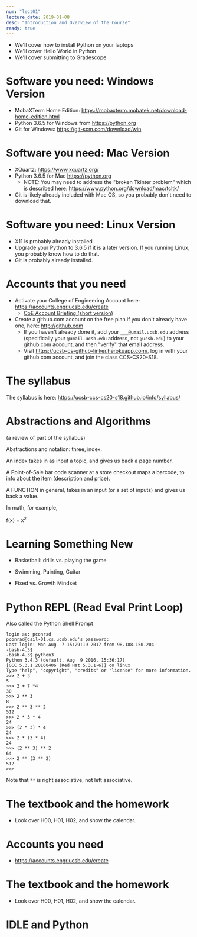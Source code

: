```yaml
---
num: "lect01"
lecture_date: 2019-01-08
desc: "Introduction and Overview of the Course"
ready: true
---
```



* We'll cover how to install Python on your laptops
* We'll cover Hello World in Python
* We'll cover submitting to Gradescope

# Software you need: Windows Version

* MobaXTerm Home Edition: <https://mobaxterm.mobatek.net/download-home-edition.html>
* Python 3.6.5 for Windows from <https://python.org>
* Git for Windows: <https://git-scm.com/download/win>

# Software you need: Mac Version

* XQuartz: <https://www.xquartz.org/>
* Python 3.6.5 for Mac <https://python.org>
    * NOTE: You may need to address the "broken Tkinter problem" which is described here: <https://www.python.org/download/mac/tcltk/>
* Git is likely already included with Mac OS, so you probably don't need to download that.


# Software you need: Linux Version

* X11 is probably already installed
* Upgrade your Python to 3.6.5 if it is a later version. If you running Linux, you probably know how to do that.
* Git is probably already installed.


# Accounts that you need

* Activate your College of Engineering Account here: <https://accounts.engr.ucsb.edu/create>
   * [CoE Account Briefing (short version)](https://docs.google.com/presentation/d/e/2PACX-1vTTh_k_Sf0C0XxibAn4XuVDQ6xQD2lFHH_kIMg_PIQ-ovExO_7dT5Rsry8SEvwI1eLWaUVyt7l3icfR/pub?start=false&loop=false&delayms=60000)
* Create a github.com account on the free plan if you don't already have one, here: <http://github.com>
   * If you haven't already done it, add your `___@umail.ucsb.edu` address (specifically your `@umail.ucsb.edu` address, not `@ucsb.edu`) to your github.com account, and then "verify" that email address.
   * Visit <https://ucsb-cs-github-linker.herokuapp.com/>, log in with your github.com account, and join the class CCS-CS20-S18.

# The syllabus

The syllabus is here:  <https://ucsb-ccs-cs20-s18.github.io/info/syllabus/>

# Abstractions and Algorithms

(a review of part of the syllabus)

Abstractions and notation: three, index.

An index takes in as input a topic, and gives us back a page number.

A Point-of-Sale bar code scanner at a store checkout maps a barcode, to info about the item (description and price).

A FUNCTION in general, takes in an input (or a set of inputs) and gives us back a value.

In math, for example, 

f(x) = x<sup>2</sup>



# Learning Something New

* Basketball: drills vs. playing the game

* Swimming, Painting, Guitar

* Fixed vs. Growth Mindset

# Python REPL (Read Eval Print Loop)

Also called the Python Shell Prompt

```
login as: pconrad
pconrad@csil-01.cs.ucsb.edu's password:
Last login: Mon Aug  7 15:29:19 2017 from 98.188.150.204
-bash-4.3$
-bash-4.3$ python3
Python 3.4.3 (default, Aug  9 2016, 15:36:17)
[GCC 5.3.1 20160406 (Red Hat 5.3.1-6)] on linux
Type "help", "copyright", "credits" or "license" for more information.
>>> 2 + 3
5
>>> 2 + 7 *4
30
>>> 2 ** 3
8
>>> 2 ** 3 ** 2
512
>>> 2 * 3 * 4
24
>>> (2 * 3) * 4
24
>>> 2 * (3 * 4)
24
>>> (2 ** 3) ** 2
64
>>> 2 ** (3 ** 2)
512
>>>
```

Note that `**` is right associative, not left associative.

# The textbook and the homework

* Look over H00, H01, H02, and show the calendar.

# Accounts you need
 
* https://accounts.engr.ucsb.edu/create


# The textbook and the homework

* Look over H00, H01, H02, and show the calendar.

# IDLE and Python
